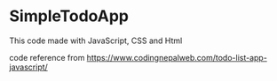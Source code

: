 # SimpleTodoApp

This code made with JavaScript, CSS and Html

code reference from https://www.codingnepalweb.com/todo-list-app-javascript/ 
